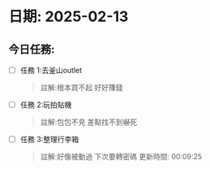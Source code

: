 # 日期: 2025-02-13
## 今日任務:
- [ ] 任務 1:去釜山outlet
  > 註解:根本買不起 好好賺錢
- [ ] 任務 2:玩拍貼機
  > 註解:包包不見 差點找不到嚇死
- [ ] 任務 3:整理行李箱
  > 註解:好像被動過 下次要轉密碼
更新時間: 00:09:25
